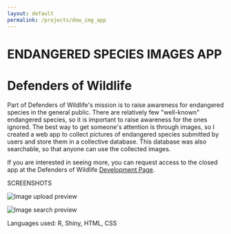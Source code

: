 ```yaml
---
layout: default
permalink: /projects/dow_img_app
---
```


<h1 class="page-heading">ENDANGERED SPECIES IMAGES APP</h1>
<h1 class="page-heading">Defenders of Wildlife</h1>

Part of Defenders of Wildlife's mission is to raise awareness for endangered species in the general public. There are relatively few "well-known" endangered species, so it is important to raise awareness for the ones ignored. The best way to get someone's attention is through images, so I created a web app to collect pictures of endangered species submitted by users and store them in a collective database. This database was also searchable, so that anyone can use the collected images.

If you are interested in seeing more, you can request access to the closed app at the Defenders of Wildlife [Development Page](https://defend-esc-dev.org/).

SCREENSHOTS

![Image upload preview]({{base}}/assets/image_prev_main.png)

![Image search preview]({{base}}/assets/image_prev_find.png)

Languages used: R, Shiny, HTML, CSS
